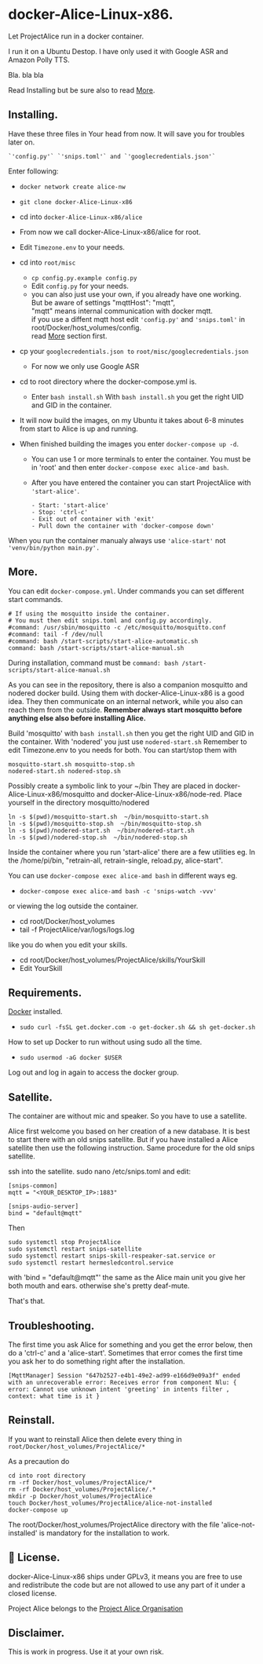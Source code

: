 # docker-Alice-Linux-x86.
Let ProjectAlice run in a docker container.

I run it on a Ubuntu Destop.
I have only used it with Google ASR and Amazon Polly TTS.

Bla. bla bla

Read Installing but be sure also to read [More](#more).

## Installing.
Have these three files in Your head from now. It will save you for troubles later on.

    `'config.py'` `'snips.toml'` and `'googlecredentials.json'`
Enter following:
- `docker network create alice-nw`
- `git clone docker-Alice-Linux-x86`
- cd into `docker-Alice-Linux-x86/alice`
- From now we call docker-Alice-Linux-x86/alice for root.
- Edit `Timezone.env` to your needs.
- cd into `root/misc`
  - `cp config.py.example config.py`
  - Edit `config.py` for your needs.
  - you can also just use your own, if you already have one working.<br>
    But be aware of settings "mqttHost": "mqtt",   
    "mqtt" means internal communication with docker mqtt.<br>
    if you use a diffent mqtt host edit `'config.py'` and  `'snips.toml'` in root/Docker/host_volumes/config.<br>
    read [More](#more) section first.
- cp your `googlecredentials.json to` `root/misc/googlecredentials.json`
  - For now we only use Google ASR
- cd to root directory where the docker-compose.yml is.
  - Enter `bash install.sh`
    With `bash install.sh` you get the right UID and GID in the container.

- It will now build the images, on my Ubuntu it takes about 6-8 minutes from start to Alice is up and running.
- When finished building the images you enter `docker-compose up -d`.
  - You can use 1 or more terminals to enter the container.
    You must be in 'root' and then enter `docker-compose exec alice-amd bash`.

  - After you have entered the container you can start ProjectAlice with `'start-alice'`.
    ```
    - Start: 'start-alice'
    - Stop: 'ctrl-c'
    - Exit out of container with 'exit'
    - Pull down the container with 'docker-compose down'
    ```
When you run the container manualy always use `'alice-start'` not `'venv/bin/python main.py'.`


## More.
You can edit `docker-compose.yml`.
Under commands you can set different start commands.
```
# If using the mosquitto inside the container.
# You must then edit snips.toml and config.py accordingly.
#command: /usr/sbin/mosquitto -c /etc/mosquitto/mosquitto.conf
#command: tail -f /dev/null
#command: bash /start-scripts/start-alice-automatic.sh
command: bash /start-scripts/start-alice-manual.sh
```
During installation, command must be `command: bash /start-scripts/start-alice-manual.sh`

As you can see in the repository, there is also a companion mosquitto and nodered docker build.
Using them with docker-Alice-Linux-x86 is a good idea. They then communicate on an internal network, while you also can reach them from the outside.
**Remember always start mosquitto before anything else also before installing Alice.**

Build 'mosquitto' with `bash install.sh` then you get the right UID and GID in the container.
With 'nodered' you just use `nodered-start.sh`
Remember to edit Timezone.env to you needs for both.
You can start/stop them with
  ```
  mosquitto-start.sh mosquitto-stop.sh
  nodered-start.sh nodered-stop.sh
  ```
Possibly create a symbolic link to your ~/bin
They are placed in docker-Alice-Linux-x86/mosquitto and docker-Alice-Linux-x86/node-red.
Place yourself in the directory mosquitto/nodered
```
ln -s $(pwd)/mosquitto-start.sh  ~/bin/mosquitto-start.sh
ln -s $(pwd)/mosquitto-stop.sh  ~/bin/mosquitto-stop.sh
ln -s $(pwd)/nodered-start.sh  ~/bin/nodered-start.sh
ln -s $(pwd)/nodered-stop.sh  ~/bin/nodered-stop.sh
```

Inside the container where you run 'start-alice' there are a few utilities eg.
In the /home/pi/bin, "retrain-all, retrain-single, reload.py, alice-start".

You can use `docker-compose exec alice-amd bash` in different ways eg.
- `docker-compose exec alice-amd bash -c 'snips-watch -vvv'`

or viewing the log outside the container.
  - cd root/Docker/host_volumes
  - tail -f ProjectAlice/var/logs/logs.log

like you do when you edit your skills.
- cd root/Docker/host_volumes/ProjectAlice/skills/YourSkill
- Edit YourSkill

## Requirements.
[Docker](https://www.docker.com/) installed.

- `sudo curl -fsSL get.docker.com -o get-docker.sh && sh get-docker.sh`

How to set up Docker to run without using sudo all the time.

 - `sudo usermod -aG docker $USER`

Log out and log in again to access the docker group.


## Satellite.
The container are without mic and speaker.
So you have to use a satellite.

Alice first welcome you based on her creation of a new database.
It is best to start there with an old snips satellite.
But if you have installed a Alice satellite then use the following instruction.
Same procedure for the old snips satellite.

ssh into the satellite.
sudo nano /etc/snips.toml and edit:

>
    [snips-common]
    mqtt = "<YOUR_DESKTOP_IP>:1883"

    [snips-audio-server]
    bind = "default@mqtt"

Then
>
    sudo systemctl stop ProjectAlice
    sudo systemctl restart snips-satellite
    sudo systemctl restart snips-skill-respeaker-sat.service or
    sudo systemctl restart hermesledcontrol.service

with 'bind = "default@mqtt"' the same as the Alice main unit you give her both mouth and ears. otherwise she's pretty deaf-mute.

That's that.

## Troubleshooting.
The first time you ask Alice for something and you get the error below, then do a 'ctrl-c' and a 'alice-start'.
Sometimes that error comes the first time you ask her to do something right after the installation.

`[MqttManager] Session "647b2527-e4b1-49e2-ad99-e166d9e09a3f" ended with an unrecoverable error: Receives error from component Nlu: { error: Cannot use unknown intent 'greeting' in intents filter
, context: what time is it }`

## Reinstall.
If you want to reinstall Alice then delete every thing in `root/Docker/host_volumes/ProjectAlice/*`

As a precaution do
```
cd into root directory
rm -rf Docker/host_volumes/ProjectAlice/*
rm -rf Docker/host_volumes/ProjectAlice/.*
mkdir -p Docker/host_volumes/ProjectAlice
touch Docker/host_volumes/ProjectAlice/alice-not-installed
docker-compose up
```
The root/Docker/host_volumes/ProjectAlice directory  with the file 'alice-not-installed' is mandatory for the installation to work.

## 📜 License.
docker-Alice-Linux-x86 ships under GPLv3, it means you are free to use and redistribute the code but are not allowed to use any part of it under a closed license.

Project Alice belongs to the [Project Alice Organisation](https://docs.projectalice.io/)

## Disclaimer.
This is work in progress. Use it at your own risk.

